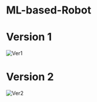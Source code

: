 
# ML-based-Robot
<h1>Version 1</h1>
<img src="https://user-images.githubusercontent.com/24839790/118393925-3ad33280-b65f-11eb-9cf7-6818a5856a08.jpeg" alt="Ver1">
<h1>Version 2</h1>
<img src="https://user-images.githubusercontent.com/24839790/118393873-fcd60e80-b65e-11eb-9897-25209e2eb5ce.jpeg" alt="Ver2">
